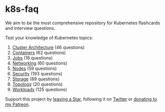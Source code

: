 # k8s-faq

We aim to be the most comprehensive repository for Kubernetes flashcards and interview questions.

Test your knowledge of Kubernetes topics:

1. [Cluster Architecture](./cluster-architecture.md) (46 questions)
1. [Containers](./containers.md) (62 questions)
1. [Jobs](./jobs.md) (16 questions)
1. [Networking](./networking.md) (60 questions)
1. [Nodes](./nodes.md) (59 questions)
1. [Security](./security.md) (193 questions)
1. [Storage](./storage.md) (89 questions)
1. [Topology](./topology.md) (20 questions)
1. [Workloads](./workloads.md) (125 questions)

Support this project by [leaving a Star](https://github.com/katademy/kubernetes-faq/stargazers), following it on [Twitter](https://twitter.com/katademy) or [donating to my Patreon](https://patreon.com/icelynjennings).